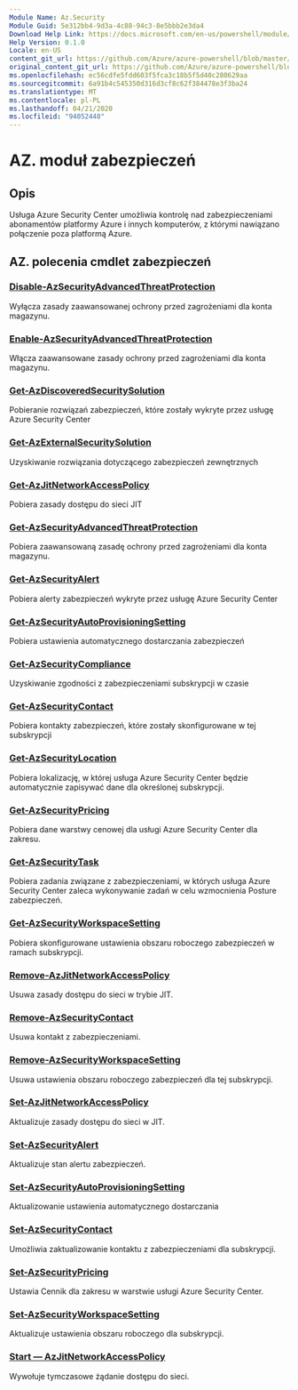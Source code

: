 ```yaml
---
Module Name: Az.Security
Module Guid: 5e312bb4-9d3a-4c88-94c3-8e5bbb2e3da4
Download Help Link: https://docs.microsoft.com/en-us/powershell/module/az.security
Help Version: 0.1.0
Locale: en-US
content_git_url: https://github.com/Azure/azure-powershell/blob/master/src/Security/Security/help/Az.Security.md
original_content_git_url: https://github.com/Azure/azure-powershell/blob/master/src/Security/Security/help/Az.Security.md
ms.openlocfilehash: ec56cdfe5fdd603f5fca3c18b5f5d40c280629aa
ms.sourcegitcommit: 6a91b4c545350d316d3cf8c62f384478e3f3ba24
ms.translationtype: MT
ms.contentlocale: pl-PL
ms.lasthandoff: 04/21/2020
ms.locfileid: "94052448"
---
```

# AZ. moduł zabezpieczeń
## Opis
Usługa Azure Security Center umożliwia kontrolę nad zabezpieczeniami abonamentów platformy Azure i innych komputerów, z którymi nawiązano połączenie poza platformą Azure.

## AZ. polecenia cmdlet zabezpieczeń
### [Disable-AzSecurityAdvancedThreatProtection](Disable-AzSecurityAdvancedThreatProtection.md)
Wyłącza zasady zaawansowanej ochrony przed zagrożeniami dla konta magazynu.

### [Enable-AzSecurityAdvancedThreatProtection](Enable-AzSecurityAdvancedThreatProtection.md)
Włącza zaawansowane zasady ochrony przed zagrożeniami dla konta magazynu.

### [Get-AzDiscoveredSecuritySolution](Get-AzDiscoveredSecuritySolution.md)
Pobieranie rozwiązań zabezpieczeń, które zostały wykryte przez usługę Azure Security Center

### [Get-AzExternalSecuritySolution](Get-AzExternalSecuritySolution.md)
Uzyskiwanie rozwiązania dotyczącego zabezpieczeń zewnętrznych 

### [Get-AzJitNetworkAccessPolicy](Get-AzJitNetworkAccessPolicy.md)
Pobiera zasady dostępu do sieci JIT

### [Get-AzSecurityAdvancedThreatProtection](Get-AzSecurityAdvancedThreatProtection.md)
Pobiera zaawansowaną zasadę ochrony przed zagrożeniami dla konta magazynu.

### [Get-AzSecurityAlert](Get-AzSecurityAlert.md)
Pobiera alerty zabezpieczeń wykryte przez usługę Azure Security Center

### [Get-AzSecurityAutoProvisioningSetting](Get-AzSecurityAutoProvisioningSetting.md)
Pobiera ustawienia automatycznego dostarczania zabezpieczeń

### [Get-AzSecurityCompliance](Get-AzSecurityCompliance.md)
Uzyskiwanie zgodności z zabezpieczeniami subskrypcji w czasie

### [Get-AzSecurityContact](Get-AzSecurityContact.md)
Pobiera kontakty zabezpieczeń, które zostały skonfigurowane w tej subskrypcji

### [Get-AzSecurityLocation](Get-AzSecurityLocation.md)
Pobiera lokalizację, w której usługa Azure Security Center będzie automatycznie zapisywać dane dla określonej subskrypcji.

### [Get-AzSecurityPricing](Get-AzSecurityPricing.md)
Pobiera dane warstwy cenowej dla usługi Azure Security Center dla zakresu.

### [Get-AzSecurityTask](Get-AzSecurityTask.md)
Pobiera zadania związane z zabezpieczeniami, w których usługa Azure Security Center zaleca wykonywanie zadań w celu wzmocnienia Posture zabezpieczeń.

### [Get-AzSecurityWorkspaceSetting](Get-AzSecurityWorkspaceSetting.md)
Pobiera skonfigurowane ustawienia obszaru roboczego zabezpieczeń w ramach subskrypcji.

### [Remove-AzJitNetworkAccessPolicy](Remove-AzJitNetworkAccessPolicy.md)
Usuwa zasady dostępu do sieci w trybie JIT.

### [Remove-AzSecurityContact](Remove-AzSecurityContact.md)
Usuwa kontakt z zabezpieczeniami.

### [Remove-AzSecurityWorkspaceSetting](Remove-AzSecurityWorkspaceSetting.md)
Usuwa ustawienia obszaru roboczego zabezpieczeń dla tej subskrypcji.

### [Set-AzJitNetworkAccessPolicy](Set-AzJitNetworkAccessPolicy.md)
Aktualizuje zasady dostępu do sieci w JIT.

### [Set-AzSecurityAlert](Set-AzSecurityAlert.md)
Aktualizuje stan alertu zabezpieczeń.

### [Set-AzSecurityAutoProvisioningSetting](Set-AzSecurityAutoProvisioningSetting.md)
Aktualizowanie ustawienia automatycznego dostarczania

### [Set-AzSecurityContact](Set-AzSecurityContact.md)
Umożliwia zaktualizowanie kontaktu z zabezpieczeniami dla subskrypcji.

### [Set-AzSecurityPricing](Set-AzSecurityPricing.md)
Ustawia Cennik dla zakresu w warstwie usługi Azure Security Center.

### [Set-AzSecurityWorkspaceSetting](Set-AzSecurityWorkspaceSetting.md)
Aktualizuje ustawienia obszaru roboczego dla subskrypcji.

### [Start — AzJitNetworkAccessPolicy](Start-AzJitNetworkAccessPolicy.md)
Wywołuje tymczasowe żądanie dostępu do sieci.

